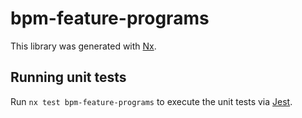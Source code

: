 # bpm-feature-programs

This library was generated with [Nx](https://nx.dev).

## Running unit tests

Run `nx test bpm-feature-programs` to execute the unit tests via [Jest](https://jestjs.io).
